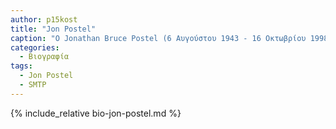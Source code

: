 ```yaml
---
author: p15kost
title: "Jon Postel"
caption: "Ο Jonathan Bruce Postel (6 Αυγούστου 1943 - 16 Οκτωβρίου 1998) ήταν ένας Αμερικανός επιστήμονας υπολογιστών που συνέβαλε σημαντικά στην ανάπτυξη του Διαδικτύου, ιδίως όσον αφορά τα πρότυπα. "
categories:
  - Βιογραφία 
tags:
  - Jon Postel 
  - SMTP
---
```


{% include_relative bio-jon-postel.md %}
